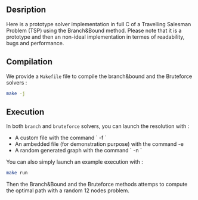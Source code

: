 ## Desription
Here is a prototype solver implementation in full C of a Travelling Salesman Problem (TSP) using the Branch&Bound method. 
Please note that it is a prototype and then an non-ideal implementation in termes of readability, bugs and performance. 

## Compilation
We provide a `Makefile` file to compile the branch&bound and the Bruteforce solvers : 
```bash 
make -j 
```

## Execution
In both `branch` and `bruteforce` solvers, you can launch the resolution with : 

<ul>
	<li>A custom file with the command `<exe> -f <file>` </li>
        <li>An ambedded file (for demonstration purpose) with the command <exe> -e </li>
        <li>A random generated graph with the command `<exe> -n <size>`</li>
</ul>


You can also simply launch an example execution with :
```bash
make run
```
Then the Branch&Bound and the Bruteforce methods attemps to compute the optimal path with a random 12 nodes problem.








